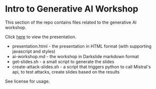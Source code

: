 # Intro to Generative AI Workshop

This section of the repo contains files related to the generative AI workshop.

Click [here](https://justinwiley.github.io/projects/projects/workshop/presentation.html#slide:1) to view the presentation.

- presentation.html - the presentation in HTML format (with supporting javascript and styles)
- ai-workshop.md - the workshop in Darkslide markdown format
- get-slides.sh - a small script to generate the slides
- create-attack-slides.sh - a script that triggers python to call Mistral's api, to test attacks, create slides based on the results

See license for usage.
